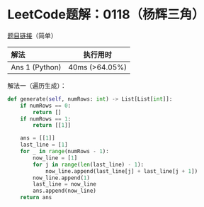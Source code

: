 # LeetCode题解：0118（杨辉三角）

[题目链接](https://leetcode-cn.com/problems/pascals-triangle/)（简单）

| 解法           | 执行用时       |
| :------------- | -------------- |
| Ans 1 (Python) | 40ms (>64.05%) |

解法一（遍历生成）：

```python
def generate(self, numRows: int) -> List[List[int]]:
    if numRows == 0:
        return []
    if numRows == 1:
        return [[1]]

    ans = [[1]]
    last_line = [1]
    for _ in range(numRows - 1):
        now_line = [1]
        for j in range(len(last_line) - 1):
            now_line.append(last_line[j] + last_line[j + 1])
        now_line.append(1)
        last_line = now_line
        ans.append(now_line)
    return ans
```